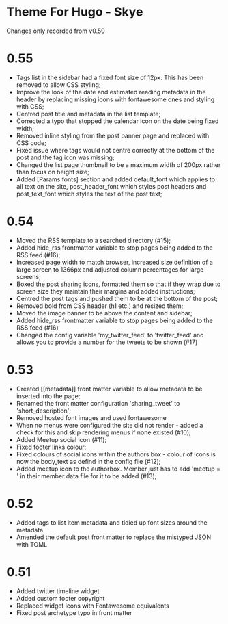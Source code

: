 # Theme For Hugo - Skye

Changes only recorded from v0.50

# 0.55 

* Tags list in the sidebar had a fixed font size of 12px. This has been removed to allow CSS styling;
* Improve the look of the date and estimated reading metadata in the header by replacing missing icons with fontawesome ones and styling with CSS;
* Centred post title and metadata in the list template;
* Corrected a typo that stopped the calendar icon on the date being fixed width;
* Removed inline styling from the post banner page and replaced with CSS code;
* Fixed issue where tags would not centre correctly at the bottom of the post and the tag icon was missing;
* Changed the list page thumbnail to be a maximum width of 200px rather than focus on height size;
* Added [Params.fonts] section and added default_font which applies to all text on the site, post_header_font which styles post headers and post_text_font which styles the text of the post text;

# 0.54

* Moved the RSS template to a searched directory (#15);
* Added hide_rss frontmatter variable to stop pages being added to the RSS feed (#16);
* Increased page width to match browser, increased size definition of a large screen to 1366px and adjusted column percentages for large screens;
* Boxed the post sharing icons, formatted them so that if they wrap due to screen size they maintain their margins and added instructions;
* Centred the post tags and pushed them to be at the bottom of the post;
* Removed bold from CSS header (h1 etc.) and resized them;
* Moved the image banner to be above the content and sidebar; 
* Added hide_rss frontmatter variable to stop pages being added to the RSS feed (#16)
* Changed the config variable 'my_twitter_feed' to 'twitter_feed' and allows you to provide a number for the tweets to be shown (#17)

# 0.53

* Created [[metadata]] front matter variable to allow metadata to be inserted into the page;
* Renamed the front matter configuration 'sharing_tweet' to 'short_description'; 
* Removed hosted font images and used fontawesome
* When no menus were configured the site did not render - added a check for this and skip rendering menus if none existed (#10);
* Added Meetup social icon (#11);
* Fixed footer links colour;
* Fixed colours of social icons within the authors box - colour of icons is now the body_text as defind in the config file (#12);
* Added meetup icon to the authorbox. Member just has to add 'meetup = <meetup name>' in their member data file for it to be added (#13);

# 0.52

* Added tags to list item metadata and tidied up font sizes around the metadata
* Amended the default post front matter to replace the mistyped JSON with TOML

# 0.51

* Added twitter timeline widget
* Added custom footer copyright
* Replaced widget icons with Fontawesome equivalents
* Fixed post archetype typo in front matter
